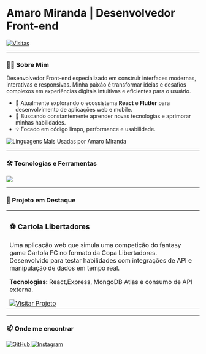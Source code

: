 # Amaro Miranda | Desenvolvedor Front-end

<p align="left">
  <a href="https://github.com/AmaroMiranda">
    <img alt="Visitas" src="https://hits.sh/github.com/AmaroMiranda.svg?style=flat-square&color=555&label=VISITAS"/>
  </a>
</p>

---

### 👨‍💻 Sobre Mim

Desenvolvedor Front-end especializado em construir interfaces modernas, interativas e responsivas. Minha paixão é transformar ideias e desafios complexos em experiências digitais intuitivas e eficientes para o usuário.

- 🔭 Atualmente explorando o ecossistema **React** e **Flutter** para desenvolvimento de aplicações web e mobile.
- 🌱 Buscando constantemente aprender novas tecnologias e aprimorar minhas habilidades.
- 💡 Focado em código limpo, performance e usabilidade.

<p>
  <img align="center" src="https://github-readme-stats.vercel.app/api/top-langs/?username=AmaroMiranda&layout=compact&langs_count=7&theme=dracula" alt="Linguagens Mais Usadas por Amaro Miranda" />
</p>

---

### 🛠️ Tecnologias e Ferramentas

<p align="left">
  <a href="https://skillicons.dev">
    <img src="https://skillicons.dev/icons?i=html,css,js,react,flutter,bootstrap,git,figma" />
  </a>
</p>

---

### 🚀 Projeto em Destaque

<table width="100%">
  <tr>
    <td width="100%">
      <h3>⚽ Cartola Libertadores</h3>
      <p>Uma aplicação web que simula uma competição do fantasy game Cartola FC no formato da Copa Libertadores. Desenvolvido para testar habilidades com integrações de API e manipulação de dados em tempo real.</p>
      <p><strong>Tecnologias:</strong> React,Express, MongoDB Atlas e consumo de API externa.</p>
      <a href="https://cartola-libertadors.onrender.com/" target="_blank">
        <img src="https://img.shields.io/badge/Visitar_Projeto-0078D4?style=for-the-badge&logo=googlechrome&logoColor=white" alt="Visitar Projeto">
      </a>
    </td>
  </tr>
</table>

---

### 📫 Onde me encontrar

<p align="left">
  <a href="https://github.com/AmaroMiranda" target="_blank">
    <img src="https://img.shields.io/badge/GitHub-181717?style=for-the-badge&logo=github&logoColor=white" alt="GitHub">
  </a>

  <a href="https://www.instagram.com/amaro_miranda1/" target="_blank">
    <img src="https://img.shields.io/badge/Instagram-E4405F?style=for-the-badge&logo=instagram&logoColor=white" alt="Instagram">
  </a>
</p>
